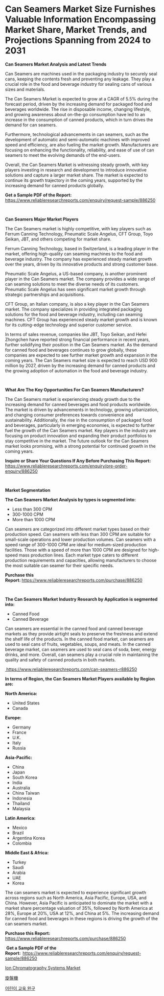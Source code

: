 <p><h1>Can Seamers Market Size Furnishes Valuable Information Encompassing Market Share, Market Trends, and Projections Spanning from 2024 to 2031</h1></p><p><strong>Can Seamers Market Analysis and Latest Trends</strong></p>
<p><p>Can Seamers are machines used in the packaging industry to securely seal cans, keeping the contents fresh and preventing any leakage. They play a crucial role in the food and beverage industry for sealing cans of various sizes and materials.</p><p>The Can Seamers Market is expected to grow at a CAGR of 5.5% during the forecast period, driven by the increasing demand for packaged food and beverages worldwide. The rise in disposable income, changing lifestyle, and growing awareness about on-the-go consumption have led to an increase in the consumption of canned products, which in turn drives the demand for can seamers.</p><p>Furthermore, technological advancements in can seamers, such as the development of automatic and semi-automatic machines with improved speed and efficiency, are also fueling the market growth. Manufacturers are focusing on enhancing the functionality, reliability, and ease of use of can seamers to meet the evolving demands of the end-users.</p><p>Overall, the Can Seamers Market is witnessing steady growth, with key players investing in research and development to introduce innovative solutions and capture a larger market share. The market is expected to continue its growth trajectory in the coming years, supported by the increasing demand for canned products globally.</p></p>
<p><strong>Get a Sample PDF of the Report:&nbsp;</strong> <a href="https://www.reliableresearchreports.com/enquiry/request-sample/886250">https://www.reliableresearchreports.com/enquiry/request-sample/886250</a></p>
<p>&nbsp;</p>
<p><strong>Can Seamers Major Market Players</strong></p>
<p><p>The Can Seamers market is highly competitive, with key players such as Ferrum Canning Technology, Pneumatic Scale Angelus, CFT Group, Toyo Seikan, JBT, and others competing for market share. </p><p>Ferrum Canning Technology, based in Switzerland, is a leading player in the market, offering high-quality can seaming machines to the food and beverage industry. The company has experienced steady market growth over the years, driven by its innovative products and strong customer base.</p><p>Pneumatic Scale Angelus, a US-based company, is another prominent player in the Can Seamers market. The company provides a wide range of can seaming solutions to meet the diverse needs of its customers. Pneumatic Scale Angelus has seen significant market growth through strategic partnerships and acquisitions.</p><p>CFT Group, an Italian company, is also a key player in the Can Seamers market. The company specializes in providing integrated packaging solutions for the food and beverage industry, including can seaming machines. CFT Group has experienced steady market growth and is known for its cutting-edge technology and superior customer service.</p><p>In terms of sales revenue, companies like JBT, Toyo Seikan, and Hefei Zhongchen have reported strong financial performance in recent years, further solidifying their position in the Can Seamers market. As the demand for canned food and beverages continues to grow globally, these companies are expected to see further market growth and expansion in the coming years. The Can Seamers market size is expected to reach USD 900 million by 2027, driven by the increasing demand for canned products and the growing adoption of automation in the food and beverage industry.</p></p>
<p>&nbsp;</p>
<p><strong>What Are The Key Opportunities For Can Seamers Manufacturers?</strong></p>
<p><p>The Can Seamers market is experiencing steady growth due to the increasing demand for canned beverages and food products worldwide. The market is driven by advancements in technology, growing urbanization, and changing consumer preferences towards convenience and sustainability. Additionally, the rise in the consumption of packaged food and beverages, particularly in emerging economies, is expected to further fuel the growth of the Can Seamers market. Key players in the industry are focusing on product innovation and expanding their product portfolios to stay competitive in the market. The future outlook for the Can Seamers market looks promising, with a strong potential for continued growth in the coming years.</p></p>
<p><strong>Inquire or Share Your Questions If Any Before Purchasing This Report:</strong> <a href="https://www.reliableresearchreports.com/enquiry/pre-order-enquiry/886250">https://www.reliableresearchreports.com/enquiry/pre-order-enquiry/886250</a></p>
<p>&nbsp;</p>
<p><strong>Market Segmentation</strong></p>
<p><strong>The Can Seamers Market Analysis by types is segmented into:</strong></p>
<p><ul><li>Less than 300 CPM</li><li>300-1000 CPM</li><li>More than 1000 CPM</li></ul></p>
<p><p>Can seamers are categorized into different market types based on their production speed. Can seamers with less than 300 CPM are suitable for small-scale operations and lower production volumes. Can seamers with a speed range of 300-1000 CPM are ideal for medium-sized production facilities. Those with a speed of more than 1000 CPM are designed for high-speed mass production lines. Each market type caters to different production requirements and capacities, allowing manufacturers to choose the most suitable can seamer for their specific needs.</p></p>
<p><strong>Purchase this Report:&nbsp;</strong><a href="https://www.reliableresearchreports.com/purchase/886250">https://www.reliableresearchreports.com/purchase/886250</a></p>
<p>&nbsp;</p>
<p><strong>The Can Seamers Market Industry Research by Application is segmented into:</strong></p>
<p><ul><li>Canned Food</li><li>Canned Beverage</li></ul></p>
<p><p>Can seamers are essential in the canned food and canned beverage markets as they provide airtight seals to preserve the freshness and extend the shelf life of the products. In the canned food market, can seamers are used to seal cans of fruits, vegetables, soups, and meats. In the canned beverage market, can seamers are used to seal cans of soda, beer, energy drinks, and more. Overall, can seamers play a crucial role in maintaining the quality and safety of canned products in both markets.</p></p>
<p><a href="https://www.reliableresearchreports.com/can-seamers-r886250">&nbsp;https://www.reliableresearchreports.com/can-seamers-r886250</a></p>
<p><strong>In terms of Region, the Can Seamers Market Players available by Region are:</strong></p>
<p>
    <p> <strong> North America: </strong>
        <ul>
            <li>United States</li>
            <li>Canada</li>
        </ul>
        </p> 
    <p> <strong> Europe: </strong>
        <ul>
            <li>Germany</li>
            <li>France</li>
            <li>U.K.</li>
            <li>Italy</li>
            <li>Russia</li>
        </ul>
        </p> 
    <p> <strong> Asia-Pacific: </strong>
        <ul>
            <li>China</li>
            <li>Japan</li>
            <li>South Korea</li>
            <li>India</li>
            <li>Australia</li>
            <li>China Taiwan</li>
            <li>Indonesia</li>
            <li>Thailand</li>
            <li>Malaysia</li>
        </ul>
        </p> 
    <p> <strong> Latin America: </strong>
        <ul>
            <li>Mexico</li>
            <li>Brazil</li>
            <li>Argentina Korea</li>
            <li>Colombia</li>
        </ul>
        </p> 
    <p> <strong> Middle East & Africa: </strong>
        <ul>
            <li>Turkey</li>
            <li>Saudi</li>
            <li>Arabia</li>
            <li>UAE</li>
            <li>Korea</li>
        </ul>
    </p>
    </p>
<p><p>The can seamers market is expected to experience significant growth across regions such as North America, Asia Pacific, Europe, USA, and China. However, Asia Pacific is anticipated to dominate the market with a market share percentage valuation of 35%, followed by North America at 28%, Europe at 20%, USA at 12%, and China at 5%. The increasing demand for canned food and beverages in these regions is driving the growth of the can seamers market.</p></p>
<p><strong>Purchase this Report: </strong><a href="https://www.reliableresearchreports.com/purchase/886250">https://www.reliableresearchreports.com/purchase/886250</a></p>
<p>&nbsp;<strong>Get a Sample PDF of the Report:&nbsp;&nbsp;</strong><a href="https://www.reliableresearchreports.com/enquiry/request-sample/886250">https://www.reliableresearchreports.com/enquiry/request-sample/886250</a></p>
<p><strong></strong></p>
<p><p><a href="https://github.com/cameroneffertz/Market-Research-Report-List-1/blob/main/ion-chromatography-systems-market.md">Ion Chromatography Systems Market</a></p><p><a href="https://github.com/xtkhtofdt934839/Market-Research-Report-List-2/blob/main/7236474159315.md">旋盤機</a></p><p><a href="https://github.com/gambitz1998/Market-Research-Report-List-1/blob/main/9423110170849.md">어린이 교육 완구</a></p></p>